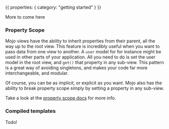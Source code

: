 {{
  properties: {
    category: "getting started"
  }
}}

More to come here

### Property Scope

Mojo views have the ability to inherit properties from their parent, all the way up to the root view. This feature is incredibly useful when you want to pass data from one view to another. A `user` model for for instance might be used in other parts of your application. All you need to do is set the user model in the root view, and `get()` that property in any sub-view. This pattern is a great way of avoiding singletons, and makes your code far more interchangeable, and modular. 

Of course, you can be as implicit, or explicit as you want. Mojo also has the ability to break property scope simply by setting a property in any sub-view. 

Take a look at the [property scope docs](/docs/api/viewsbase#propertyscope) for more info.


### Compiled templates

Todo!
<!--
DIAGRAM HERE


Mojo templates (paperclip) are translated from HTML, straight to JavaScript, all the way down to data-bindings. For example, here's a template:

```html
hello {{name}}!
```

Here's the translation to JavaScript:

```javascript
module.exports = (function(fragment, block, element, text, comment, parser, modifiers) {
  return fragment([text("hello "), block({
    'value': {
      run: function() {
          return this.context.name;
      },
      refs: [ ["name"] ]
    }
  })]);
});
```

A few things to note about the translation above:

1. Generated DOM is identical to the source we provide.
2. Data-bindings are identified *as the template is created*.




During the translation process, data-bindings are mapped out, and cached. This means that we From there, templates use the browser's native `cloneNode()` method to quickly setup views. This turns out to be incredibly fast, and efficient way to update the DOM - [50k list items in 1 seconds fast](http://requirebin.com/?gist=d9ae1065106891f7d218) - pow!



### Organization

Intuitiveness

### Explicit & Implicitness

data bindings
property scope
router + views

### Gotchyas

Very few


### Architecture

modules were designed 

### Developer workflow

-->

<!--
Developer workflow
-->

